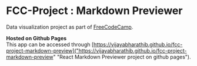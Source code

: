 # FCC-Project : Markdown Previewer
Data visualization project as part of [FreeCodeCamp][fcc].

**Hosted on Github Pages**  
This app can be accessed through [https://vijayabharathib.github.io/fcc-project-markdown-preview]("https://vijayabharathib.github.io/fcc-project-markdown-preview" "React Markdown Previewer project on github pages").  

[comment]: http://justfor.comments "Back reference to links"
[fcc]: http://freecodecamp.com/ "free code camp site"
